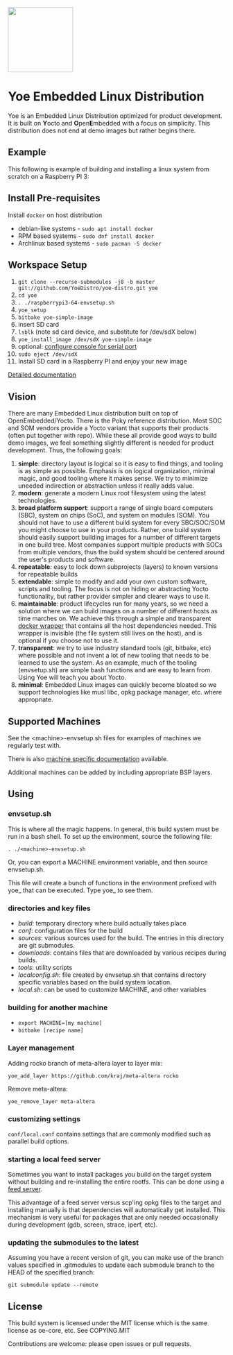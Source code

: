<img src="docs/yoe.png?raw=true" width="150">

# Yoe Embedded Linux Distribution

Yoe is an Embedded Linux Distribution optimized for product development.
It is built on **Y**octo and **O**pen**E**mbedded with a focus on simplicity.
This distribution does not end at demo images but rather begins there.

## Example

This following is example of building and installing a linux system from
scratch on a Raspberry PI 3:

## Install Pre-requisites

Install `docker` on host distribution

- debian-like systems - `sudo apt install docker`
- RPM based systems - `sudo dnf install docker`
- Archlinux based systems - `sudo pacman -S docker`

## Workspace Setup

1. `git clone --recurse-submodules -j8 -b master git://github.com/YoeDistro/yoe-distro.git yoe`
1. `cd yoe`
1. `. ./raspberrypi3-64-envsetup.sh`
1. `yoe_setup`
1. `bitbake yoe-simple-image`
1. insert SD card
1. `lsblk` (note sd card device, and substitute for /dev/sdX below)
1. `yoe_install_image /dev/sdX yoe-simple-image`
1. optional: [configure console for serial port](docs/raspberrypi.md)
1. `sudo eject /dev/sdX`
1. Install SD card in a Raspberry PI and enjoy your new image

[Detailed documentation](docs/README.md)

## Vision

There are many Embedded Linux distribution built on top of OpenEmbedded/Yocto.
There is the Poky reference distribution. Most SOC and SOM vendors provide
a Yocto variant that supports their products (often put together with repo).
While these all provide good ways to build demo images, we feel something
slightly different is needed for product development. Thus, the following
goals:

1. **simple**: directory layout is logical so it is easy to find things, and tooling
   is as simple as possible. Emphasis is on logical organization, minimal magic, and good
   tooling where it makes sense. We try to minimize uneeded indirection or abstraction
   unless it really adds value.
1. **modern**: generate a modern Linux root filesystem using the latest technologies.
1. **broad platform support**: support a range of single board computers (SBC), system on
   chips (SoC), and system on modules (SOM). You should not have to use a different
   build system for every SBC/SOC/SOM you might choose to use in your products.
   Rather, one build system should easily support building images for a number of
   different targets in one build tree. Most companies support multiple products with
   SOCs from multiple vendors, thus the build system should be centered around the user's
   products and software.
1. **repeatable**: easy to lock down subprojects (layers) to known versions for
   repeatable builds
1. **extendable**: simple to modify and add your own custom software, scripts and tooling.
   The focus is not on hiding or abstracting Yocto functionality, but rather provider simpler
   and clearer ways to use it.
1. **maintainable**: product lifecycles run for many years, so we need a solution where
   we can build images on a number of different hosts as time marches on. We achieve this
   through a simple and transparent [docker wrapper](docs/docker.md) that contains all
   the host dependencies needed. This wrapper is invisible (the file system still
   lives on the host), and is optional if you choose not to use it.
1. **transparent**: we try to use industry standard tools (git, bitbake, etc) where possible
   and not invent a lot of new tooling that needs to be learned to use the system.
   As an example, much of the tooling (envsetup.sh) are simple bash functions and are easy
   to learn from. Using Yoe will teach you about Yocto.
1. **minimal**: Embedded Linux images can quickly become bloated so we support technologies
   like musl libc, opkg package manager, etc. where appropriate.

## Supported Machines

See the \<machine\>-envsetup.sh files for examples of machines we regularly test with.

There is also [machine specific documentation](docs/README.md#machine-documentation)
available.

Additional machines can be added by including appropriate BSP layers.

## Using

### envsetup.sh

This is where all the magic happens. In general, this build system
must be run in a bash shell. To set up the environment, source the following file:

`. ./<machine>-envsetup.sh`

Or, you can export a MACHINE environment variable, and then source envsetup.sh.

This file will create a bunch of functions in the environment
prefixed with yoe\_ that can be executed. Type yoe\_ <tab><tab>
to see them.

### directories and key files

- _build_: temporary directory where build actually takes place
- _conf_: configuration files for the build
- _sources_: various sources used for the build. The entries
  in this directory are git submodules.
- _downloads_: contains files that are downloaded by various
  recipes during builds.
- _tools_: utility scripts
- _localconfig.sh_: file created by envsetup.sh that contains
  directory specific variables based on the build system location.
- _local.sh_: can be used to customize MACHINE, and other variables

### building for another machine

- `export MACHINE=[my machine]`
- `bitbake [recipe name]`

### Layer management

Adding rocko branch of meta-altera layer to layer mix:

`yoe_add_layer https://github.com/kraj/meta-altera rocko`

Remove meta-altera:

`yoe_remove_layer meta-altera`

### customizing settings

`conf/local.conf` contains settings that are commonly modified such
as parallel build options.

### starting a local feed server

Sometimes you want to install packages you build on the target system
without building and re-installing the entire rootfs. This can be done
using a [feed server](docs/packages.md).

This advantage of a feed server versus scp'ing opkg files to the target
and installing manually is that dependencies will automatically get installed.
This mechanism is very useful for packages that are only needed occasionally
during development (gdb, screen, strace, iperf, etc).

### updating the submodules to the latest

Assuming you have a recent version of git, you can make use of the branch
values specified in .gitmodules to update each submodule branch to the
HEAD of the specified branch:

`git submodule update --remote`

## License

This build system is licensed under the MIT license which is the
same license as oe-core, etc. See COPYING.MIT

Contributions are welcome: please open issues or pull requests.
